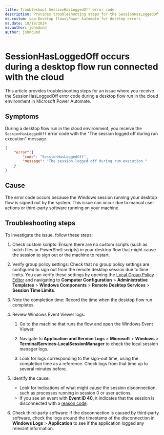 ```yaml
---
title: Troubleshoot SessionHasLoggedOff error code
description: Provides troubleshooting steps for the SessionHasLoggedOff error code that occurs during a desktop flow run in Microsoft Power Automate.
ms.custom: sap:Desktop flows\Power Automate for desktop errors
ms.date: 10/18/2024
ms.author: johndund 
author: johndund
---
```

# SessionHasLoggedOff occurs during a desktop flow run connected with the cloud

This article provides troubleshooting steps for an issue where you receive the SessionHasLoggedOff error code during a desktop flow run in the cloud environment in Microsoft Power Automate.

## Symptoms

During a desktop flow run in the cloud environment, you receive the `SessionHasLoggedOff` error code with the "The session logged off during run execution" message.

```json
{
    "error":{
        "code": "SessionHasLoggedOff",
        "message": "The session logged off during run execution."
    }    
}
```

## Cause

The error code occurs because the Windows session running your desktop flow is signed out by the system. This issue can occur due to manual user actions or third-party software running on your machine.

## Troubleshooting steps

To investigate the issue, follow these steps:

1. Check custom scripts: Ensure there are no custom scripts (such as batch files or PowerShell scripts) in your desktop flow that might cause the session to sign out or the machine to restart.

1. Verify group policy settings: Check that no group policy settings are configured to sign out from the remote desktop session due to time limits. You can verify these settings by opening the [Local Group Policy Editor](/previous-versions/windows/it-pro/windows-server-2012-R2-and-2012/dn789185(v=ws.11)) and navigating to **Computer Configuration** > **Administrative Templates** > **Windows Components** > **Remote Desktop Services** > **Session Time Limits**.

1. Note the completion time: Record the time when the desktop flow run completes.

1. Review Windows Event Viewer logs:

   1. Go to the machine that runs the flow and open the Windows Event Viewer.

   1. Navigate to **Application and Service Logs** > **Microsoft** > **Windows** > **TerminalServices-LocalSessionManager** to check the local session manager logs.

   1. Look for logs corresponding to the sign-out time, using the completion time as a reference. Check logs from that time up to several minutes before.

1. Identify the cause:

   - Look for indications of what might cause the session disconnection, such as processes running in session 0 or user actions.
   - If you see an event with **Event ID 40**, it indicates that the session is disconnected with a [reason code](/windows/win32/termserv/extendeddisconnectreasoncode).

1. Check third-party software: If the disconnection is caused by third-party software, check the logs around the timestamp of the disconnection in **Windows Logs** > **Application** to see if the application logged any relevant information.
